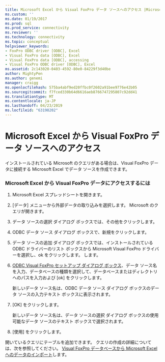 ```yaml
---
title: Microsoft Excel から Visual FoxPro データ ソースへのアクセス |Microsoft Docs
ms.custom: ''
ms.date: 01/19/2017
ms.prod: sql
ms.prod_service: connectivity
ms.reviewer: ''
ms.technology: connectivity
ms.topic: conceptual
helpviewer_keywords:
- FoxPro ODBC driver [ODBC], Excel
- Visual FoxPro data [ODBC], Excel
- Visual FoxPro data [ODBC], accessing
- Visual FoxPro ODBC driver [ODBC], Excel
ms.assetid: 2c143020-0403-4592-80e0-84229f3d40be
author: MightyPen
ms.author: genemi
manager: craigg
ms.openlocfilehash: 575ba4abf9ed20ffbc0f2602a91bee9776e42b05
ms.sourcegitcommit: f7fced330b64d6616aeb8766747295807c92dd41
ms.translationtype: MT
ms.contentlocale: ja-JP
ms.lasthandoff: 04/23/2019
ms.locfileid: "63198202"
---
```

# <a name="accessing-a-visual-foxpro-data-source-from-microsoft-excel"></a>Microsoft Excel から Visual FoxPro データ ソースへのアクセス
インストールされている Microsoft のクエリがある場合は、Visual FoxPro データに接続する Microsoft Excel でデータ ソースを作成できます。  
  
### <a name="to-access-visual-foxpro-data-from-microsoft-excel"></a>Microsoft Excel から Visual FoxPro データにアクセスするには  
  
1.  Microsoft Excel スプレッドシートを開きます。  
  
2.  [データ] メニューから外部データの取り込みを選択します。 Microsoft のクエリが開きます。  
  
3.  データ ソースの選択 ダイアログ ボックスでは、その他をクリックします。  
  
4.  ODBC データ ソース ダイアログ ボックスで、新規をクリックします。  
  
5.  データ ソースの追加 ダイアログ ボックスでは、インストールされている ODBC ドライバーのリスト ボックスから Microsoft Visual FoxPro ドライバーを選択し、ok をクリックします。 します。  
  
6.  [ODBC Visual FoxPro セットアップ ダイアログ ボックス](../../odbc/microsoft/odbc-visual-foxpro-setup-dialog-box.md)、データ ソース名を入力、データベースの種類を選択して、データベースまたはディレクトリへのパスを入力および [ok] をクリックします。  
  
     新しいデータ ソース名は、ODBC データ ソース ダイアログ ボックスのデータ ソースの入力テキスト ボックスに表示されます。  
  
7.  [OK] をクリックします。  
  
     新しいデータ ソース名は、データ ソースの選択 ダイアログ ボックスの使用可能なデータ ソースのテキスト ボックスで選択されます。  
  
8.  [使用] をクリックします。  
  
 開いているクエリにテーブルを追加できます。 クエリの作成の詳細については、次を参照してください。 [Visual FoxPro データベースから Microsoft Excel へのデータのインポート](../../odbc/microsoft/importing-data-into-microsoft-excel-from-a-visual-foxpro-database.md)します。
